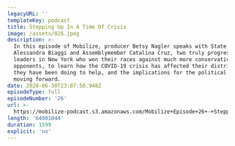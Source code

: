 ```yaml
---
legacyURL: ''
templateKey: podcast
title: Stepping Up In A Time Of Crisis
image: /assets/026.jpeg
description: >-
  In this episode of Mobilize, producer Betsy Nagler speaks with State Senator
  Alessandra Biaggi and Assemblymember Catalina Cruz, two truly progressive
  leaders in New York who won their races against much more conservative
  opponents, to learn how the COVID-19 crisis has affected their districts, what
  they have been doing to help, and the implications for the political landscape
  moving forward.
date: 2020-06-30T23:07:58.948Z
episodeType: full
episodeNumber: '26'
url: >-
  https://mobilize-podcast.s3.amazonaws.com/Mobilize+Episode+26+-+Stepping+Up+In+A+Time+of+Crisis.mp3
length: '64001044'
duration: 1599
explicit: 'no'
---
```


